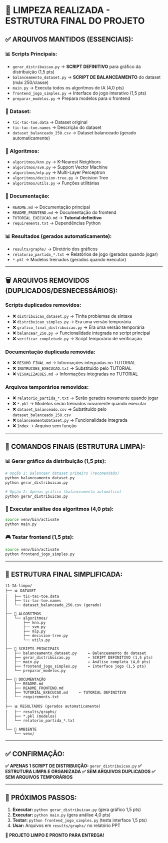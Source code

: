 # 🧹 LIMPEZA REALIZADA - ESTRUTURA FINAL DO PROJETO

## ✅ **ARQUIVOS MANTIDOS (ESSENCIAIS):**

### **📊 Scripts Principais:**

- `gerar_distribuicao.py` → **SCRIPT DEFINITIVO** para gráfico da distribuição (1,5 pts)
- `balanceamento_dataset.py` → **SCRIPT DE BALANCEAMENTO** do dataset (máx 250/classe)
- `main.py` → Executa todos os algoritmos de IA (4,0 pts)
- `frontend_jogo_simples.py` → Interface do jogo interativo (1,5 pts)
- `preparar_modelos.py` → Prepara modelos para o frontend

### **📂 Dataset:**

- `tic-tac-toe.data` → Dataset original
- `tic-tac-toe.names` → Descrição do dataset
- `dataset_balanceado_250.csv` → Dataset balanceado (gerado automaticamente)

### **🤖 Algoritmos:**

- `algoritmos/knn.py` → K-Nearest Neighbors
- `algoritmos/svm.py` → Support Vector Machine
- `algoritmos/mlp.py` → Multi-Layer Perceptron
- `algoritmos/decision-tree.py` → Decision Tree
- `algoritmos/utils.py` → Funções utilitárias

### **📖 Documentação:**

- `README.md` → Documentação principal
- `README_FRONTEND.md` → Documentação do frontend
- `TUTORIAL_EXECUCAO.md` → **Tutorial definitivo**
- `requirements.txt` → Dependências Python

### **📊 Resultados (gerados automaticamente):**

- `results/graphs/` → Diretório dos gráficos
- `relatorio_partida_*.txt` → Relatórios de jogo (gerados quando jogar)
- `*.pkl` → Modelos treinados (gerados quando executar)

---

## 🗑️ **ARQUIVOS REMOVIDOS (DUPLICADOS/DESNECESSÁRIOS):**

### **Scripts duplicados removidos:**

- ❌ `distribuicao_dataset.py` → Tinha problemas de sintaxe
- ❌ `distribuicao_simples.py` → Era uma versão temporária
- ❌ `grafico_final_distribuicao.py` → Era uma versão temporária
- ❌ `balancear_250.py` → Funcionalidade integrada no script principal
- ❌ `verificar_completude.py` → Script temporário de verificação

### **Documentação duplicada removida:**

- ❌ `RESUMO_FINAL.md` → Informações integradas no TUTORIAL
- ❌ `INSTRUCOES_EXECUCAO.txt` → Substituído pelo TUTORIAL
- ❌ `VISUALIZACOES.md` → Informações integradas no TUTORIAL

### **Arquivos temporários removidos:**

- ❌ `relatorio_partida_*.txt` → Serão gerados novamente quando jogar
- ❌ `*.pkl` → Modelos serão treinados novamente quando executar
- ❌ `dataset_balanceado.csv` → Substituído pelo `dataset_balanceado_250.csv`
- ❌ `balanceamentoDataset.py` → Funcionalidade integrada
- ❌ `Index` → Arquivo sem função

---

## 🚀 **COMANDOS FINAIS (ESTRUTURA LIMPA):**

### **📊 Gerar gráfico da distribuição (1,5 pts):**

```bash
# Opção 1: Balancear dataset primeiro (recomendado)
python balanceamento_dataset.py
python gerar_distribuicao.py

# Opção 2: Apenas gráfico (balanceamento automático)
python gerar_distribuicao.py
```

### **🤖 Executar análise dos algoritmos (4,0 pts):**

```bash
source venv/bin/activate
python main.py
```

### **🎮 Testar frontend (1,5 pts):**

```bash
source venv/bin/activate
python frontend_jogo_simples.py
```

---

## 📁 **ESTRUTURA FINAL SIMPLIFICADA:**

```
t1-IA-limpo/
├── 📊 DATASET
│   ├── tic-tac-toe.data
│   ├── tic-tac-toe.names
│   └── dataset_balanceado_250.csv (gerado)
│
├── 🤖 ALGORITMOS
│   └── algoritmos/
│       ├── knn.py
│       ├── svm.py
│       ├── mlp.py
│       ├── decision-tree.py
│       └── utils.py
│
├── 🎯 SCRIPTS PRINCIPAIS
│   ├── balanceamento_dataset.py     ← Balanceamento do dataset
│   ├── gerar_distribuicao.py        ← SCRIPT DEFINITIVO (1,5 pts)
│   ├── main.py                      ← Análise completa (4,0 pts)
│   ├── frontend_jogo_simples.py     ← Interface jogo (1,5 pts)
│   └── preparar_modelos.py
│
├── 📖 DOCUMENTAÇÃO
│   ├── README.md
│   ├── README_FRONTEND.md
│   ├── TUTORIAL_EXECUCAO.md     ← TUTORIAL DEFINITIVO
│   └── requirements.txt
│
├── 📊 RESULTADOS (gerados automaticamente)
│   ├── results/graphs/
│   ├── *.pkl (modelos)
│   └── relatorio_partida_*.txt
│
└── 🔧 AMBIENTE
    └── venv/
```

---

## ✅ **CONFIRMAÇÃO:**

**✅ APENAS 1 SCRIPT DE DISTRIBUIÇÃO:** `gerar_distribuicao.py`
**✅ ESTRUTURA LIMPA E ORGANIZADA**
**✅ SEM ARQUIVOS DUPLICADOS**
**✅ SEM ARQUIVOS TEMPORÁRIOS**

---

## 🎯 **PRÓXIMOS PASSOS:**

1. **Executar:** `python gerar_distribuicao.py` (gera gráfico 1,5 pts)
2. **Executar:** `python main.py` (gera análise 4,0 pts)
3. **Testar:** `python frontend_jogo_simples.py` (testa interface 1,5 pts)
4. **Usar:** Arquivos em `results/graphs/` no relatório PPT

**🎉 PROJETO LIMPO E PRONTO PARA ENTREGA!**
